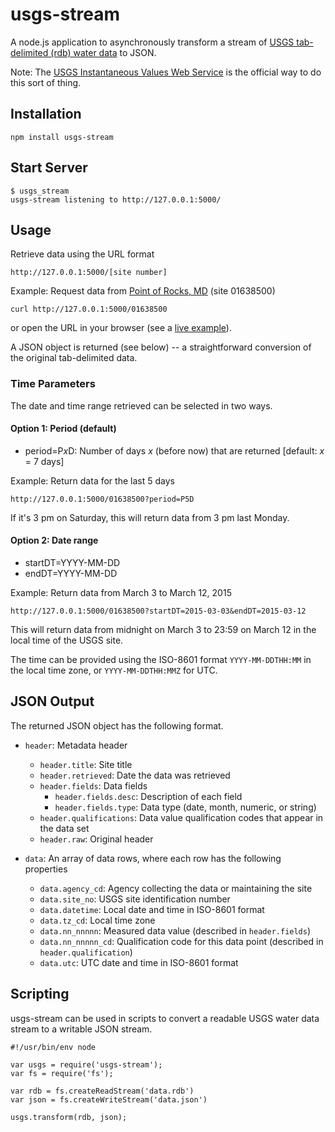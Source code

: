 usgs-stream
===========

A node.js application to asynchronously transform a stream of
[USGS tab-delimited (rdb) water data][1] to JSON.

Note: The [USGS Instantaneous Values Web Service][2] is the official
way to do this sort of thing.

Installation
------------

    npm install usgs-stream

Start Server
------------

    $ usgs_stream
    usgs-stream listening to http://127.0.0.1:5000/

Usage
-----

Retrieve data using the URL format

    http://127.0.0.1:5000/[site number]

Example: Request data from [Point of Rocks, MD][3] (site 01638500)

    curl http://127.0.0.1:5000/01638500

or open the URL in your browser (see a [live example][4]).

A JSON object is returned (see below) -- a straightforward conversion
of the original tab-delimited data.

### Time Parameters ###

The date and time range retrieved can be selected in two ways.

#### Option 1: Period (default) ####

* period=P*x*D: Number of days *x* (before now) that are returned
  [default: *x* = 7 days]

Example: Return data for the last 5 days

    http://127.0.0.1:5000/01638500?period=P5D

If it's 3 pm on Saturday, this will return data from 3 pm last Monday.

#### Option 2: Date range ####

* startDT=YYYY-MM-DD
* endDT=YYYY-MM-DD

Example: Return data from March 3 to March 12, 2015

    http://127.0.0.1:5000/01638500?startDT=2015-03-03&endDT=2015-03-12

This will return data from midnight on March 3 to 23:59 on March 12
in the local time of the USGS site.

The time can be provided using the ISO-8601 format `YYYY-MM-DDTHH:MM`
in the local time zone, or `YYYY-MM-DDTHH:MMZ` for UTC.

JSON Output
-----------

The returned JSON object has the following format.

* `header`: Metadata header
    - `header.title`: Site title
    - `header.retrieved`: Date the data was retrieved
    - `header.fields`: Data fields
        + `header.fields.desc`: Description of each field
        + `header.fields.type`: Data type (date, month, numeric, or string)
    - `header.qualifications`: Data value qualification codes that appear in the data set
    - `header.raw`: Original header

* `data`: An array of data rows, where each row has the following properties
    - `data.agency_cd`: Agency collecting the data or maintaining the site
    - `data.site_no`: USGS site identification number
    - `data.datetime`: Local date and time in ISO-8601 format
    - `data.tz_cd`: Local time zone
    - `data.nn_nnnnn`: Measured data value (described in `header.fields`)
    - `data.nn_nnnnn_cd`: Qualification code for this data point (described in `header.qualification`)
    - `data.utc`: UTC date and time in ISO-8601 format

Scripting
---------

usgs-stream can be used in scripts to convert a readable USGS water
data stream to a writable JSON stream.

    #!/usr/bin/env node

    var usgs = require('usgs-stream');
    var fs = require('fs');

    var rdb = fs.createReadStream('data.rdb')
    var json = fs.createWriteStream('data.json')

    usgs.transform(rdb, json);


[1]: http://help.waterdata.usgs.gov/faq/about-tab-delimited-output
[2]: http://waterservices.usgs.gov/rest/IV-Service.html
[3]: http://waterdata.usgs.gov/nwis/uv?site_no=01638500
[4]: http://usgs-stream.bitangler.com/01638500
